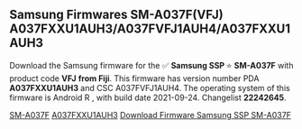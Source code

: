 <h2>Samsung Firmwares SM-A037F(VFJ) A037FXXU1AUH3/A037FVFJ1AUH4/A037FXXU1AUH3</h2>
Download the Samsung firmware for the ✅ <strong>Samsung SSP </strong> ⭐ <strong>SM-A037F</strong> with product code <strong>VFJ</strong> <strong> from Fiji</strong>. This firmware has version number PDA <strong>A037FXXU1AUH3</strong> and CSC A037FVFJ1AUH4. The operating system of this firmware is Android R , with build date 2021-09-24. Changelist <strong>22242645</strong>.


[SM-A037F](https://samfirm.shop/samsung/model/SM-A037F)
[A037FXXU1AUH3](https://samfirm.shop/samsung/pda/A037FXXU1AUH3)
[Download Firmware Samsung SSP SM-A037F](https://samfirm.shop/samsung/firmware/459849)
